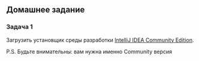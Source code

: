 ## Домашнее задание

### Задача 1
Загрузить установщик среды разработки [IntelliJ IDEA Community Edition](https://www.jetbrains.com/idea/download/?section=windows).

P.S. Будьте внимательны: вам нужна именно Community версия
